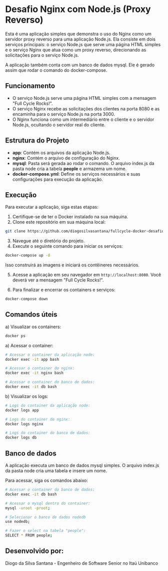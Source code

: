 # Desafio Nginx com Node.js (Proxy Reverso)

Esta é uma aplicação simples que demonstra o uso do Nginx como um servidor proxy reverso para uma aplicação Node.js. Ela consiste em dois serviços principais: o serviço Node.js que serve uma página HTML simples e o serviço Nginx que atua como um proxy reverso, direcionando as solicitações para o serviço Node.js.

A aplicação também conta com um banco de dados mysql. Ele é gerado assim que rodar o comando do docker-compose.

## Funcionamento

- O serviço Node.js serve uma página HTML simples com a mensagem "Full Cycle Rocks!".
- O serviço Nginx recebe as solicitações dos clientes na porta 8080 e as encaminha para o serviço Node.js na porta 3000.
- O Nginx funciona como um intermediário entre o cliente e o servidor Node.js, ocultando o servidor real do cliente.

## Estrutura do Projeto

- **app**: Contém os arquivos da aplicação Node.js.
- **nginx**: Contém o arquivo de configuração do Nginx.
- **mysql**: Pasta será gerada ao rodar o comando. O arquivo index.js da pasta node cria a tabela **people** e armazema um nome.
- **docker-compose.yml**: Define os serviços necessários e suas configurações para execução da aplicação.

## Execução

Para executar a aplicação, siga estas etapas:

1. Certifique-se de ter o Docker instalado na sua máquina.
2. Clone este repositório em sua máquina local:

```bash
git clone https://github.com/diogosilvasantana/fullcycle-docker-desafio-nginx-nodejs.git
```

3. Navegue até o diretório do projeto.
4. Execute o seguinte comando para iniciar os serviços:

```bash
docker-compose up -d
```

Isso construirá as imagens e iniciará os contêineres necessários.

5. Acesse a aplicação em seu navegador em `http://localhost:8080`. Você deverá ver a mensagem "Full Cycle Rocks!".

6. Para finalizar e encerrar os containers e serviços:

```bash
docker-compose down
```

## Comandos úteis

a) Visualizar os containers:

```bash
docker ps
```

a) Acessar o container:

```bash
# Acessar o container da aplicação node:
docker exec -it app bash

# Acessar o container do nginx:
docker exec -it nginx bash

# Acessar o container do banco de dados:
docker exec -it db bash
```

b) Visualizar os logs:

```bash
# Logs do container da aplicação node:
docker logs app

# Logs do container do nginx:
docker logs nginx

# Logs do container do banco de dados:
docker logs db
```
## Banco de dados

A aplicação executa um banco de dados mysql simples. O arquivo index.js da pasta node cria uma tabela e insere um nome.

Para acessar, siga os comandos abaixo:

```bash
# Acessar o container do banco de dados:
docker exec -it db bash

# Acessar o mysql dentro do container:
mysql -uroot -proot;

# Selecionar o banco de dados nodedb
use nodedb;

# Fazer o select na tabela "people":
SELECT * FROM people;
```

## Desenvolvido por:

Diogo da Silva Santana - Engenheiro de Software Senior no Itaú Unibanco
